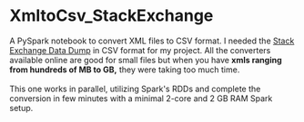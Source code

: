 # XmltoCsv_StackExchange

A PySpark notebook to convert XML files to CSV format. I needed the [Stack Exchange Data Dump](https://archive.org/details/stackexchange) in CSV format for my project. All the converters available online are good for small files but when you have **xmls ranging from hundreds of MB to GB,** they were taking too much time.
<br><br>
This one works in parallel, utilizing Spark's RDDs and complete the conversion in few minutes with a minimal 2-core and 2 GB RAM Spark setup.

